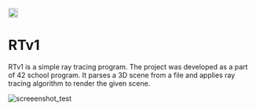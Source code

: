 <img src="https://github.com/Slava203/school_21/tree/master/RTv1/image/SDL_Logo.svg.png" height="20" align="top"/>

# RTv1
RTv1 is a simple ray tracing program. The project was developed as a part of 42 school program.
It parses a 3D scene from a file and applies ray tracing algorithm to render the given scene.  

![screeenshot_test](images/Demo1.png)
